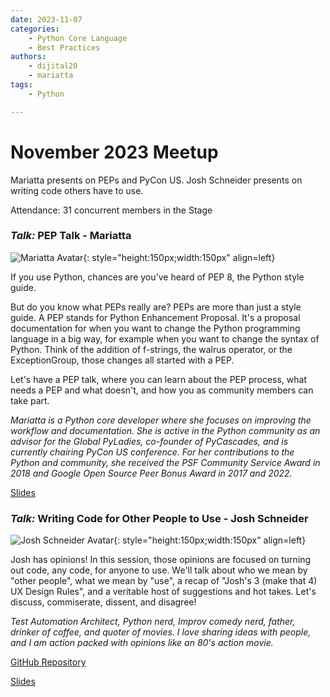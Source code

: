 ```yaml
---
date: 2023-11-07
categories: 
    - Python Core Language
    - Best Practices
authors:
    - dijital20
    - mariatta
tags:
    - Python

---
```


# November 2023 Meetup

Mariatta presents on PEPs and PyCon US. Josh Schneider presents on writing code
others have to use.

<!-- more -->

Attendance: 31 concurrent members in the Stage

### _Talk:_ PEP Talk - Mariatta
![Mariatta Avatar](https://GitHub.com/mariatta.png){: style="height:150px;width:150px" align=left}

If you use Python, chances are you've heard of PEP 8, the Python style guide.

But do you know what PEPs really are? PEPs are more than just a style guide. A PEP stands for Python Enhancement Proposal. It's a proposal documentation for when you want to change the Python programming language in a big way, for example when you want to change the syntax of Python. Think of the addition of f-strings, the walrus operator, or the ExceptionGroup, those changes all started with a PEP.

Let's have a PEP talk, where you can learn about the PEP process, what needs a PEP and what doesn't, and how you as community members can take part.

*Mariatta is a Python core developer where she focuses on improving the workflow and documentation. She is active in the Python community as an advisor for the Global PyLadies, co-founder of PyCascades, and is currently chairing PyCon US conference. For her contributions to the Python and community, she received the PSF Community Service Award in 2018 and Google Open Source Peer Bonus Award in 2017 and 2022.*

[Slides](./../../assets/docs/PEP_Talk_pytexas.pdf)


### _Talk:_  Writing Code for Other People to Use - Josh Schneider 
![Josh Schneider Avatar](https://github.com/dijital20.png){: style="height:150px;width:150px" align=left}

Josh has opinions! In this session, those opinions are focused on turning out code, any code, for anyone to use. We'll talk about who we mean by "other people", what we mean by "use", a recap of "Josh's 3 (make that 4) UX Design Rules", and a veritable host of suggestions and hot takes. Let's discuss, commiserate, dissent, and disagree!

_Test Automation Architect, Python nerd, Improv comedy nerd, father, drinker of coffee, and quoter of movies. I love sharing ideas with people, and I am action packed with opinions like an 80's action movie._

[GitHub Repository](https://github.com/dijital20/pytexas-meetup0923-best-practices)

[Slides](./../../assets/docs/josh-s-slides-nov23.pdf)
